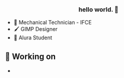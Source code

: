 <h3 align="center">
hello world. </a> 👋
</h3>

- 🔩 Mechanical Technician - IFCE
- 🖌 GIMP Designer
- 🐍 Alura Student

## 🔭 Working on

-

<!---
adlersebastian/adlersebastian is a ✨ special ✨ repository because its `README.md` (this file) appears on your GitHub profile.
You can click the Preview link to take a look at your changes.
--->
